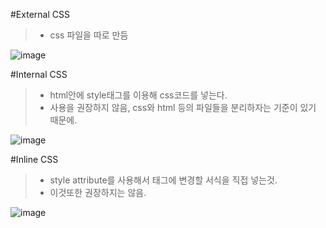 #External CSS

> - css 파일을 따로 만듬

![image](https://user-images.githubusercontent.com/88914377/131202093-284f0cd4-447a-42c4-8419-64ca2feb5f50.png)

#Internal CSS

> - html안에 style태그를 이용해 css코드를 넣는다.
> - 사용을 권장하지 않음, css와 html 등의 파일들을 분리하자는 기준이 있기 때문에.

![image](https://user-images.githubusercontent.com/88914377/131202141-d63edc12-1b47-47a1-9936-9179ea9ac468.png)


#Inline CSS

> - style attribute를 사용해서 태그에 변경할 서식을 직접 넣는것. 
> - 이것또한 권장하지는 않음.
 

![image](https://user-images.githubusercontent.com/88914377/131202156-f30a2b51-4b98-49ff-8275-768dcc16bff9.png)
